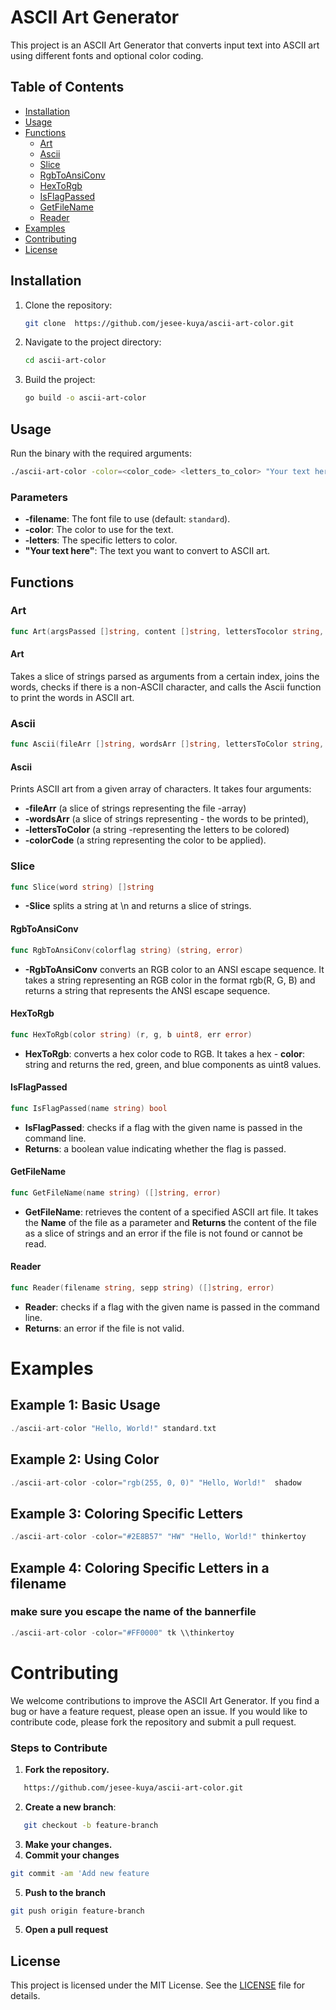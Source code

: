 # ASCII Art Generator

This project is an ASCII Art Generator that converts input text into ASCII art using different fonts and optional color coding. 

## Table of Contents

- [Installation](#installation)
- [Usage](#usage)
- [Functions](#functions)
  - [Art](#art)
  - [Ascii](#ascii)
  - [Slice](#slice)
  - [RgbToAnsiConv](#rgbtoansiconv)
  - [HexToRgb](#hextorgb)
  - [IsFlagPassed](#isflagpassed)
  - [GetFileName](#getfilename)
  - [Reader](#reader)
- [Examples](#examples)
- [Contributing](#contributing)
- [License](#license)

## Installation

1. Clone the repository:
    ```sh
    git clone  https://github.com/jesee-kuya/ascii-art-color.git
    ```

2. Navigate to the project directory:
    ```sh
    cd ascii-art-color
    ```

3. Build the project:
    ```sh
    go build -o ascii-art-color
    ```

## Usage

Run the binary with the required arguments:

```sh
./ascii-art-color -color=<color_code> <letters_to_color> "Your text here" <file name/font_file>
```

### Parameters

- **-filename**: The font file to use (default: `standard`).
- **-color**: The color to use for the text.
- **-letters**: The specific letters to color.
- **"Your text here"**: The text you want to convert to ASCII art.

## Functions

### **Art**
```go
func Art(argsPassed []string, content []string, lettersTocolor string, colorCode string, indexToStartDisplay int)
```
#### **Art** 
Takes a slice of strings parsed as arguments from a certain index, joins the words, checks if there is a non-ASCII character, and calls the Ascii function to print the words in ASCII art.

### **Ascii**
```go
func Ascii(fileArr []string, wordsArr []string, lettersToColor string, colorCode string)
```

#### **Ascii**
Prints ASCII art from a given array of characters. It takes four arguments: 
- **-fileArr** (a slice of strings representing the file -array)
- **-wordsArr** (a slice of strings representing - the words to be printed), 
- **-lettersToColor** (a string -representing the letters to be colored)
- **-colorCode** (a string representing the color to be applied).

### **Slice**
```go
func Slice(word string) []string
```
- **-Slice** splits a string at \n and returns a slice of strings.

 #### **RgbToAnsiConv**
```go
func RgbToAnsiConv(colorflag string) (string, error)
```
- **-RgbToAnsiConv** converts an RGB color to an ANSI escape sequence. It takes a string representing an RGB color in the format rgb(R, G, B) and returns a string that represents the ANSI escape sequence.

#### **HexToRgb**
```go
func HexToRgb(color string) (r, g, b uint8, err error)
```
- **HexToRgb**:  converts a hex color code to RGB.  It takes a hex - **color**:  string and returns the red, green, and blue components as uint8 values.

#### **IsFlagPassed**
```go
func IsFlagPassed(name string) bool
```
- **IsFlagPassed**: checks if a flag with the given name is passed in the command line.
- **Returns**: a boolean value indicating whether the flag is passed.

#### **GetFileName**
```go
func GetFileName(name string) ([]string, error)
```
- **GetFileName**: retrieves the content of a specified ASCII art file. It takes the **Name** of the file as a parameter and **Returns** the content of the file as a slice of strings and an error if the file is not found or cannot be read.

#### **Reader**
```go
func Reader(filename string, sepp string) ([]string, error)
```
- **Reader**: checks if a flag with the given name is passed in the command line.
- **Returns**:  an error if the file is not valid.

# **Examples**
## **Example 1: Basic Usage**
```go
./ascii-art-color "Hello, World!" standard.txt
```
## **Example 2: Using Color**
```go
./ascii-art-color -color="rgb(255, 0, 0)" "Hello, World!"  shadow
```

## **Example 3: Coloring Specific Letters**
```go
./ascii-art-color -color="#2E8B57" "HW" "Hello, World!" thinkertoy
```

## **Example 4: Coloring Specific Letters in a filename**
### **make sure you escape the name of the bannerfile**
```go
./ascii-art-color -color="#FF0000" tk \\thinkertoy
```
 
# **Contributing**
We welcome contributions to improve the ASCII Art Generator. If you find a bug or have a feature request, please open an issue. If you would like to contribute code, please fork the repository and submit a pull request.

### **Steps to Contribute**

1. **Fork the repository.**
```sh
   https://github.com/jesee-kuya/ascii-art-color.git
```
2. **Create a new branch**:
```sh
   git checkout -b feature-branch
```
3. **Make your changes.**
4. **Commit your changes**
```sh
git commit -am 'Add new feature
```
5. **Push to the branch**
```sh
git push origin feature-branch
```
5. **Open a pull request**

## License

This project is licensed under the MIT License. See the [LICENSE]( https://github.com/jesee-kuya/ascii-art-color.git/main/LICENSE)  file for details.

